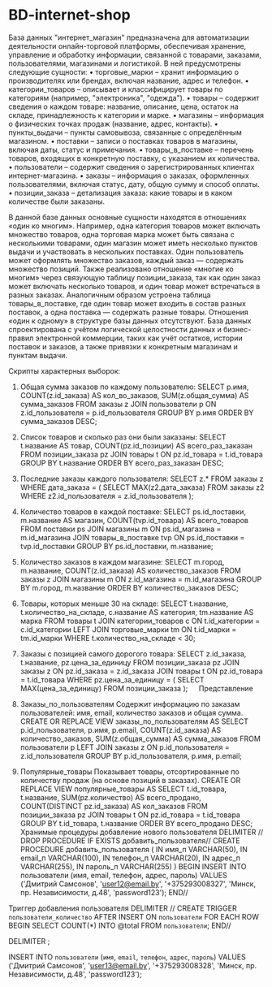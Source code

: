 # BD-internet-shop
База данных "интернет_магазин" предназначена для автоматизации деятельности онлайн-торговой платформы, обеспечивая хранение, управление и обработку информации, связанной с товарами, заказами, пользователями, магазинами и логистикой.
В ней предусмотрены следующие сущности:
•	торговые_марки – хранит информацию о производителях или брендах, включая название, адрес и телефон.
•	категории_товаров – описывает и классифицирует товары по категориям (например, "электроника", "одежда").
•	товары – содержит сведения о каждом товаре: название, описание, цена, остаток на складе, принадлежность к категории и марке.
•	магазины – информация о физических точках продаж (название, адрес, контакты).
•	пункты_выдачи – пункты самовывоза, связанные с определённым магазином.
•	поставки – записи о поставках товаров в магазины, включая даты, статус и примечания.
•	товары_в_поставке – перечень товаров, входящих в конкретную поставку, с указанием их количества.
•	пользователи – содержит сведения о зарегистрированных клиентах интернет-магазина.
•	заказы – информация о заказах, оформленных пользователями, включая статус, дату, общую сумму и способ оплаты.
•	позиции_заказа – детализация заказа: какие товары и в каком количестве были заказаны.

В данной базе данных основные сущности находятся в отношениях «один ко многим». Например, одна категория товаров может включать множество товаров, одна торговая марка может быть связана с несколькими товарами, один магазин может иметь несколько пунктов выдачи и участвовать в нескольких поставках. Один пользователь может оформлять множество заказов, каждый заказ — содержать множество позиций.
Также реализовано отношение «многие ко многим» через связующую таблицу позиции_заказа, так как один заказ может включать несколько товаров, и один товар может встречаться в разных заказах. Аналогичным образом устроена таблица товары_в_поставке, где один товар может входить в состав разных поставок, а одна поставка — содержать разные товары.
Отношения «один к одному» в структуре базы данных отсутствуют.
База данных спроектирована с учётом логической целостности данных и бизнес-правил электронной коммерции, таких как учёт остатков, истории поставок и заказов, а также привязки к конкретным магазинам и пунктам выдачи.

Скрипты характерных выборок:
1. Общая сумма заказов по каждому пользователю:
SELECT p.имя, COUNT(z.id_заказа) AS кол_во_заказов, SUM(z.общая_сумма) AS сумма_заказов
FROM заказы z
JOIN пользователи p ON z.id_пользователя = p.id_пользователя
GROUP BY p.имя
ORDER BY сумма_заказов DESC;
2. Список товаров и сколько раз они были заказаны:
SELECT t.название AS товар, COUNT(pz.id_позиции) AS всего_раз_заказан
FROM позиции_заказа pz
JOIN товары t ON pz.id_товара = t.id_товара
GROUP BY t.название
ORDER BY всего_раз_заказан DESC;
3. Последние заказы каждого пользователя:
SELECT z.*
FROM заказы z
WHERE дата_заказа = (
  SELECT MAX(z2.дата_заказа)
  FROM заказы z2
  WHERE z2.id_пользователя = z.id_пользователя
);
4. Количество товаров в каждой поставке:
SELECT ps.id_поставки, m.название AS магазин, COUNT(tvp.id_товара) AS всего_товаров
FROM поставки ps
JOIN магазины m ON ps.id_магазина = m.id_магазина
JOIN товары_в_поставке tvp ON ps.id_поставки = tvp.id_поставки
GROUP BY ps.id_поставки, m.название;
5. Количество заказов в каждом магазине:
SELECT m.город, m.название, COUNT(z.id_заказа) AS количество_заказов
FROM заказы z
JOIN магазины m ON z.id_магазина = m.id_магазина
GROUP BY m.город, m.название
ORDER BY количество_заказов DESC;

6. Товары, которых меньше 30 на складе:
SELECT t.название, t.количество_на_складе, c.название AS категория, tm.название AS марка
FROM товары t
JOIN категории_товаров c ON t.id_категории = c.id_категории
LEFT JOIN торговые_марки tm ON t.id_марки = tm.id_марки
WHERE t.количество_на_складе < 30;

7. Заказы с позицией самого дорогого товара:
SELECT z.id_заказа, t.название, pz.цена_за_единицу
FROM позиции_заказа pz
JOIN заказы z ON pz.id_заказа = z.id_заказа
JOIN товары t ON pz.id_товара = t.id_товара
WHERE pz.цена_за_единицу = (
  SELECT MAX(цена_за_единицу)
  FROM позиции_заказа
);
 
 Представление 
1.	Заказы_по_пользователям
Содержит информацию по заказам пользователей: имя, email, количество заказов и общая сумма.
CREATE OR REPLACE VIEW заказы_по_пользователям AS
SELECT 
    p.id_пользователя,
    p.имя,
    p.email,
    COUNT(z.id_заказа) AS количество_заказов,
    SUM(z.общая_сумма) AS сумма_заказов
FROM пользователи p
LEFT JOIN заказы z ON p.id_пользователя = z.id_пользователя
GROUP BY p.id_пользователя, p.имя, p.email;

2. Популярные_товары
Показывает товары, отсортированные по количеству продаж (на основе позиций в заказах).
CREATE OR REPLACE VIEW популярные_товары AS
SELECT 
    t.id_товара,
    t.название,
    SUM(pz.количество) AS всего_продано,
    COUNT(DISTINCT pz.id_заказа) AS кол_заказов
FROM позиции_заказа pz
JOIN товары t ON pz.id_товара = t.id_товара
GROUP BY t.id_товара, t.название
ORDER BY всего_продано DESC;
 
 Хранимые процедуры добавление нового пользователя
DELIMITER //
DROP PROCEDURE IF EXISTS добавить_пользователя//
CREATE PROCEDURE добавить_пользователя (
    IN имя_п VARCHAR(50),
    IN email_п VARCHAR(100),
    IN телефон_п VARCHAR(20),
    IN адрес_п VARCHAR(255),
    IN пароль_п VARCHAR(255)
)
BEGIN
    INSERT INTO пользователи (имя, email, телефон, адрес, пароль)
    VALUES ('Дмитрий Самсонов', 'user12@email.by', '+375293008327', 'Минск, пр. Независимости, д.48', 'password123');
END//


Триггер добавления пользователя
DELIMITER //
CREATE TRIGGER `пользователи_количество` 
AFTER INSERT ON `пользователи`
FOR EACH ROW
BEGIN
  SELECT COUNT(*) INTO @total FROM `пользователи`;
END//

DELIMITER ;

INSERT INTO `пользователи` (`имя`, `email`, `телефон`, `адрес`, `пароль`) 
VALUES ('Дмитрий Самсонов', 'user13@email.by', '+375293008328', 'Минск, пр. Независимости, д.48', 'password123');
